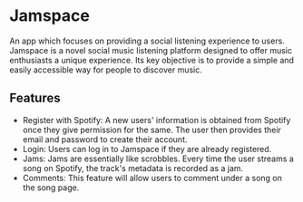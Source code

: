 # Jamspace
An app which focuses on providing a social listening experience to users.
Jamspace is a novel social music listening platform designed to offer music enthusiasts a unique experience. Its key objective is to provide a simple and easily accessible way for people to discover music.

## Features
- Register with Spotify: A new users' information is obtained from Spotify once they give permission for the same. The user then provides their email and password to create their account.
- Login: Users can log in to Jamspace if they are already registered.
- Jams: Jams are essentially like scrobbles. Every time the user streams a song on Spotify, the track's metadata is recorded as a jam.
- Comments: This feature will allow users to comment under a song on the song page.
